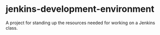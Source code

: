 # jenkins-development-environment
A project for standing up the resources needed for working on a Jenkins class.
